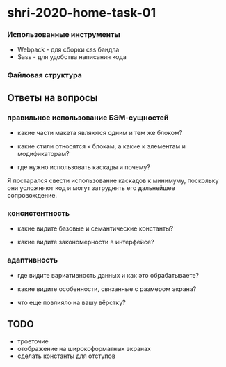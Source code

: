 # shri-2020-home-task-01

### Использованные инструменты

- Webpack - для сборки css бандла
- Sass - для удобства написания кода

### Файловая структура



## Ответы на вопросы
### правильное использование БЭМ-сущностей
- какие части макета являются одним и тем же блоком?


- какие стили относятся к блокам, а какие к элементам и модификаторам?

- где нужно использовать каскады и почему?

Я постарался свести использование каскадов к минимуму, поскольку они усложняют код и могут затруднять его дальнейшее сопровождение. 

### консистентность
- какие видите базовые и семантические константы?

- какие видите закономерности в интерфейсе?


### адаптивность
- где видите вариативность данных и как это обрабатываете?

- какие видите особенности, связанные с размером экрана?

- что еще повлияло на вашу вёрстку?

## TODO
- троеточие
- отображение на широкоформатных экранах
- сделать константы для отступов
